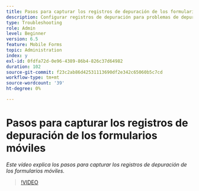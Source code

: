 ```yaml
---
title: Pasos para capturar los registros de depuración de los formularios móviles
description: Configurar registros de depuración para problemas de depuración relacionados con Mobile Forms
type: Troubleshooting
role: Admin
level: Beginner
version: 6.5
feature: Mobile Forms
topic: Administration
index: y
exl-id: 0fdfa72d-0e96-4389-86b4-826c37d64982
duration: 102
source-git-commit: f23c2ab86d42531113690df2e342c65060b5c7cd
workflow-type: tm+mt
source-wordcount: '39'
ht-degree: 0%

---
```


# Pasos para capturar los registros de depuración de los formularios móviles

*Este vídeo explica los pasos para capturar los registros de depuración de los formularios móviles.*

>[!VIDEO](https://video.tv.adobe.com/v/335516?quality=12&learn=on)
